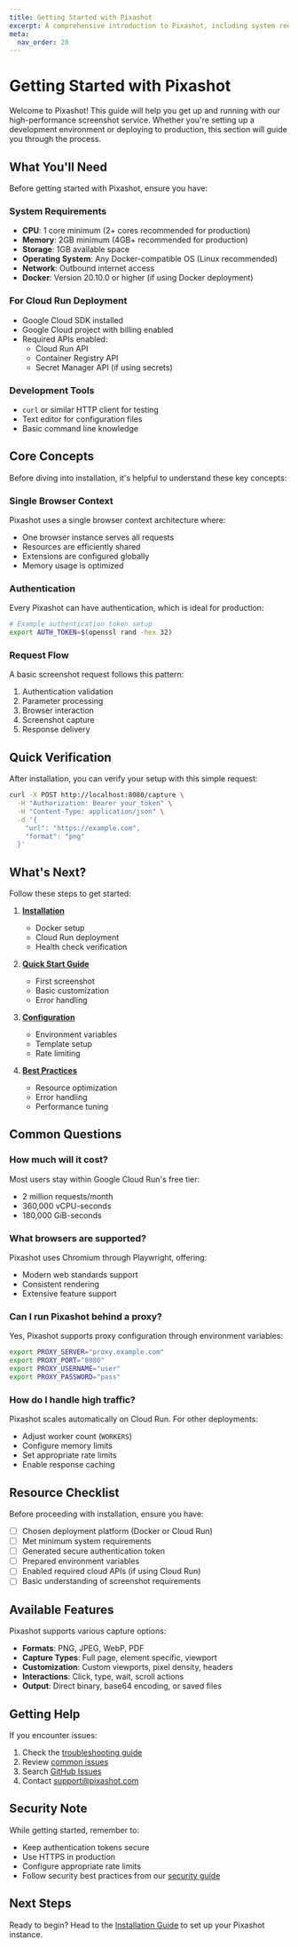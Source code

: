 ```yaml
---
title: Getting Started with Pixashot
excerpt: A comprehensive introduction to Pixashot, including system requirements, prerequisites, and initial setup guidance.
meta:
  nav_order: 20
---
```


# Getting Started with Pixashot

Welcome to Pixashot! This guide will help you get up and running with our high-performance screenshot service. Whether you're setting up a development environment or deploying to production, this section will guide you through the process.

## What You'll Need

Before getting started with Pixashot, ensure you have:

### System Requirements

- **CPU**: 1 core minimum (2+ cores recommended for production)
- **Memory**: 2GB minimum (4GB+ recommended for production)
- **Storage**: 1GB available space
- **Operating System**: Any Docker-compatible OS (Linux recommended)
- **Network**: Outbound internet access
- **Docker**: Version 20.10.0 or higher (if using Docker deployment)

### For Cloud Run Deployment

- Google Cloud SDK installed
- Google Cloud project with billing enabled
- Required APIs enabled:
    - Cloud Run API
    - Container Registry API
    - Secret Manager API (if using secrets)

### Development Tools

- `curl` or similar HTTP client for testing
- Text editor for configuration files
- Basic command line knowledge

## Core Concepts

Before diving into installation, it's helpful to understand these key concepts:

### Single Browser Context

Pixashot uses a single browser context architecture where:
- One browser instance serves all requests
- Resources are efficiently shared
- Extensions are configured globally
- Memory usage is optimized

### Authentication

Every Pixashot can have authentication, which is ideal for production:
```bash
# Example authentication token setup
export AUTH_TOKEN=$(openssl rand -hex 32)
```

### Request Flow

A basic screenshot request follows this pattern:
1. Authentication validation
2. Parameter processing
3. Browser interaction
4. Screenshot capture
5. Response delivery

## Quick Verification

After installation, you can verify your setup with this simple request:

```bash
curl -X POST http://localhost:8080/capture \
  -H "Authorization: Bearer your_token" \
  -H "Content-Type: application/json" \
  -d '{
    "url": "https://example.com",
    "format": "png"
  }'
```

## What's Next?

Follow these steps to get started:

1. **[Installation](installation.md)**
    - Docker setup
    - Cloud Run deployment
    - Health check verification

2. **[Quick Start Guide](quickstart.md)**
    - First screenshot
    - Basic customization
    - Error handling

3. **[Configuration](configuration.md)**
    - Environment variables
    - Template setup
    - Rate limiting

4. **[Best Practices](best-practices.md)**
    - Resource optimization
    - Error handling
    - Performance tuning

## Common Questions

### How much will it cost?
Most users stay within Google Cloud Run's free tier:
- 2 million requests/month
- 360,000 vCPU-seconds
- 180,000 GiB-seconds

### What browsers are supported?
Pixashot uses Chromium through Playwright, offering:
- Modern web standards support
- Consistent rendering
- Extensive feature support

### Can I run Pixashot behind a proxy?
Yes, Pixashot supports proxy configuration through environment variables:
```bash
export PROXY_SERVER="proxy.example.com"
export PROXY_PORT="8080"
export PROXY_USERNAME="user"
export PROXY_PASSWORD="pass"
```

### How do I handle high traffic?
Pixashot scales automatically on Cloud Run. For other deployments:
- Adjust worker count (`WORKERS`)
- Configure memory limits
- Set appropriate rate limits
- Enable response caching

## Resource Checklist

Before proceeding with installation, ensure you have:

- [ ] Chosen deployment platform (Docker or Cloud Run)
- [ ] Met minimum system requirements
- [ ] Generated secure authentication token
- [ ] Prepared environment variables
- [ ] Enabled required cloud APIs (if using Cloud Run)
- [ ] Basic understanding of screenshot requirements

## Available Features

Pixashot supports various capture options:

- **Formats**: PNG, JPEG, WebP, PDF
- **Capture Types**: Full page, element specific, viewport
- **Customization**: Custom viewports, pixel density, headers
- **Interactions**: Click, type, wait, scroll actions
- **Output**: Direct binary, base64 encoding, or saved files

## Getting Help

If you encounter issues:

1. Check the [troubleshooting guide](../troubleshooting/index.md)
2. Review [common issues](../troubleshooting/common-issues.md)
3. Search [GitHub Issues](https://github.com/pixashot/pixashot/issues)
4. Contact [support@pixashot.com](mailto:support@pixashot.com)

## Security Note

While getting started, remember to:
- Keep authentication tokens secure
- Use HTTPS in production
- Configure appropriate rate limits
- Follow security best practices from our [security guide](../security/index.md)

## Next Steps

Ready to begin? Head to the [Installation Guide](installation.md) to set up your Pixashot instance.